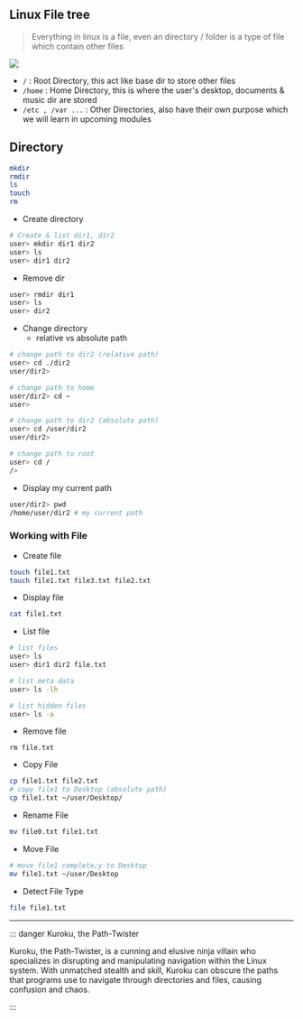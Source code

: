 <script setup>
	import Play from "../components/Play.vue"
</script>

## Linux File tree

> Everything in linux is a file, even an directory / folder is a type of file which contain other files

![](https://www.linuxtrainingacademy.com/wp-content/uploads/2014/03/linux-directory-tree.jpg)

- `/` : Root Directory, this act like base dir to store other files
- `/home` : Home Directory, this is where the user's desktop, documents & music dir are stored
- `/etc , /var ...` : Other Directories, also have their own purpose which we will learn in upcoming modules 



## Directory

```sh
mkdir 
rmdir
ls
touch
rm 
```


- Create directory
```sh [Create dir]
# Create & list dir1, dir2
user> mkdir dir1 dir2 
user> ls 
user> dir1 dir2
```

- Remove dir
```sh
user> rmdir dir1
user> ls 
user> dir2
```

- Change directory
	- relative vs absolute path
```sh [Change dir]
# change path to dir2 (relative path)
user> cd ./dir2
user/dir2> 

# change path to home
user/dir2> cd ~ 
user>

# change path to dir2 (absolute path)
user> cd /user/dir2
user/dir2> 

# change path to root
user> cd /
/>
```

- Display my current path
```sh [where am i]
user/dir2> pwd
/home/user/dir2 # my current path
```

### Working with File

- Create file

```sh
touch file1.txt 
touch file1.txt file3.txt file2.txt
```

- Display file
```sh
cat file1.txt 
```

- List file

```sh
# list files
user> ls
user> dir1 dir2 file.txt 

# list meta data
user> ls -lh

# list hidden files
user> ls -a
```

- Remove file

```
rm file.txt
```

- Copy File

```sh
cp file1.txt file2.txt
# copy file1 to Desktop (absolute path)
cp file1.txt ~/user/Desktop/
```

- Rename File

```sh
mv file0.txt file1.txt
```

- Move File
```sh
# move file1 complete;y to Desktop
mv file1.txt ~/user/Desktop
```

- Detect File Type

```sh
file file1.txt
```


---

::: danger Kuroku, the Path-Twister

Kuroku, the Path-Twister, is a cunning and elusive ninja villain who specializes in disrupting and manipulating navigation within the Linux system. With unmatched stealth and skill, Kuroku can obscure the paths that programs use to navigate through directories and files, causing confusion and chaos.

:::


<Play/>


